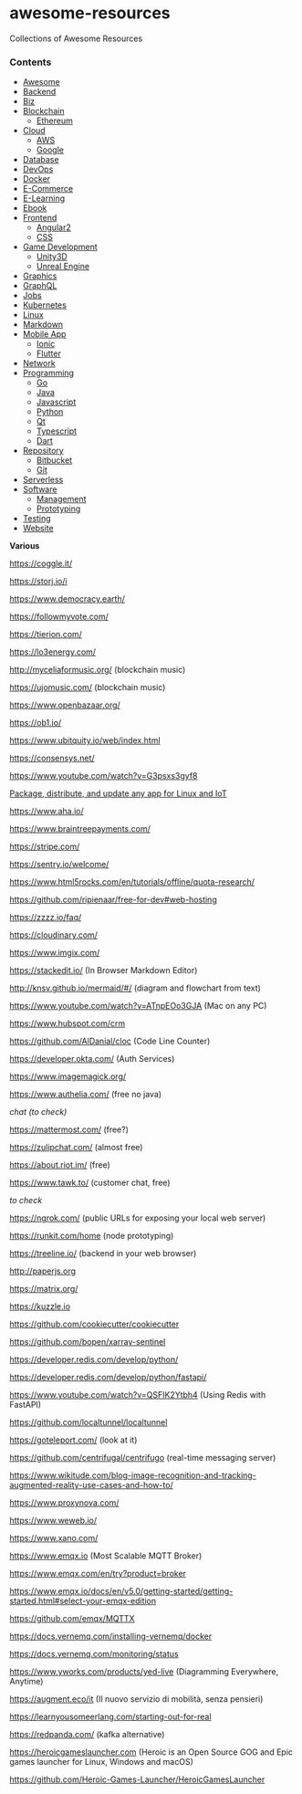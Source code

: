 # awesome-resources

Collections of Awesome Resources

### Contents

- [Awesome](./src/Awesome/)
- [Backend](./src/Backend/)
- [Biz](./src/Biz/)
- [Blockchain](./src/Blockchain/)
  * [Ethereum](./src/Blockchain/Ethereum/)
- [Cloud](./src/Cloud/)
  * [AWS](./src/Cloud/Aws/)
  * [Google](./src/Cloud/google.md)
- [Database](./src/Database/)
- [DevOps](./src/DevOps/)
- [Docker](./src/Docker/)
- [E-Commerce](./src/E_Commerce/)
- [E-Learning](./src/E_Learning/)
- [Ebook](./src/Ebook/)
- [Frontend](./src/Frontend/)
  * [Angular2](src/Frontend/Angular2/)
  * [CSS](./src/Frontend/Css/)
- [Game Development](./src/GameDev/)
  * [Unity3D](./src/GameDev/Unity/)
  * [Unreal Engine](./src/GameDev/UnrealEngine)
- [Graphics](./src/Graphics/)
- [GraphQL](./src/GraphQL/)
- [Jobs](./src/Jobs/)
- [Kubernetes](./src/Kubernetes)
- [Linux](./src/Linux/)
- [Markdown](./src/Markdown/)
- [Mobile App](./src/MobileApp/)
  * [Ionic](./src/MobileApp/Ionic/)
  * [Flutter](./src/MobileApp/flutter.md)
- [Network](./src/Network/)
- [Programming](./src/Programming/)
  * [Go](./src/Programming/Go/)
  * [Java](./src/Programming/Java/)
  * [Javascript](./src/Programming/Javascript/)
  * [Python](./src/Programming/Python/)
  * [Qt](./src/Programming/Qt/)
  * [Typescript](./src/Programming/Typescript/)
  * [Dart](./src/Programming/DART.md)
- [Repository](./src/Repository/)
  * [Bitbucket](./src/Repository/Bitbucket/)
  * [Git](./src/Repository/Git/)
- [Serverless](./src/Serverless/)
- [Software](./src/Software/)
  * [Management](./src/Software/management.md)
  * [Prototyping](./src/Software/prototyping.md)
- [Testing](./src/Testing/)
- [Website](./src/Website/)

**Various**

https://coggle.it/

https://storj.io/i

https://www.democracy.earth/

https://followmyvote.com/

https://tierion.com/

https://lo3energy.com/

http://myceliaformusic.org/ (blockchain music)

https://ujomusic.com/ (blockchain music)

https://www.openbazaar.org/

https://ob1.io/

https://www.ubitquity.io/web/index.html

https://consensys.net/

https://www.youtube.com/watch?v=G3psxs3gyf8

[Package, distribute, and update any app for Linux and IoT](https://snapcraft.io/)

https://www.aha.io/

https://www.braintreepayments.com/

https://stripe.com/

https://sentry.io/welcome/

https://www.html5rocks.com/en/tutorials/offline/quota-research/

https://github.com/ripienaar/free-for-dev#web-hosting

https://zzzz.io/faq/

https://cloudinary.com/

https://www.imgix.com/

https://stackedit.io/ (In Browser Markdown Editor)

http://knsv.github.io/mermaid/#/ (diagram and flowchart from text)

https://www.youtube.com/watch?v=ATnpEOo3GJA (Mac on any PC)

https://www.hubspot.com/crm

https://github.com/AlDanial/cloc (Code Line Counter)

https://developer.okta.com/ (Auth Services)

https://www.imagemagick.org/

https://www.authelia.com/ (free no java)

*chat (to check)*

https://mattermost.com/ (free?)

https://zulipchat.com/ (almost free)

https://about.riot.im/ (free)

https://www.tawk.to/ (customer chat, free)

*to check*

https://ngrok.com/ (public URLs for exposing your local web server)

https://runkit.com/home (node prototyping)

https://treeline.io/ (backend in your web browser)

http://paperjs.org

https://matrix.org/

https://kuzzle.io

https://github.com/cookiecutter/cookiecutter

https://github.com/bopen/xarray-sentinel

https://developer.redis.com/develop/python/

https://developer.redis.com/develop/python/fastapi/

https://www.youtube.com/watch?v=QSFIK2Ytbh4 (Using Redis with FastAPI)

https://github.com/localtunnel/localtunnel

https://goteleport.com/ (look at it)

https://github.com/centrifugal/centrifugo (real-time messaging server)

https://www.wikitude.com/blog-image-recognition-and-tracking-augmented-reality-use-cases-and-how-to/

https://www.proxynova.com/

https://www.weweb.io/

https://www.xano.com/

https://www.emqx.io (Most Scalable MQTT Broker)

https://www.emqx.com/en/try?product=broker

https://www.emqx.io/docs/en/v5.0/getting-started/getting-started.html#select-your-emqx-edition

https://github.com/emqx/MQTTX

https://docs.vernemq.com/installing-vernemq/docker

https://docs.vernemq.com/monitoring/status

https://www.yworks.com/products/yed-live (Diagramming Everywhere, Anytime)

https://augment.eco/it (Il nuovo servizio di mobilità, senza pensieri)

https://learnyousomeerlang.com/starting-out-for-real

https://redpanda.com/ (kafka alternative)

https://heroicgameslauncher.com (Heroic is an Open Source GOG and Epic games launcher for Linux, Windows and macOS)

https://github.com/Heroic-Games-Launcher/HeroicGamesLauncher

